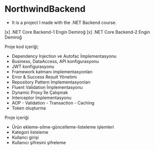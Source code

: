 # NorthwindBackend


- It is a project I made with the .NET Backend course.

 [x] .NET Core Backend-1 Engin Demiroğ
 [x] .NET Core Backend-2 Engin Demiroğ

Proje kod içeriği; 

 - Dependency Injection ve Autofac İmplementasyonu
 - Business, DataAccess, API konfigurasyonu
 - JWT konfigurasyonu
 - Framework katmanı implementasyonları
 - Error & Success Result Yönetimi
 - Repository Pattern İmplementasyonları
 - Fluent Validation İmplementasyonu
 - Dynamic Proxy İle Çalışmak
 - Interceptor İmplementasyonu
 - AOP - Validation - Transaction - Caching
 - Token oluşturma
 
 Proje içeriği

 - Ürün ekleme-silme-güncelleme-listeleme işlemleri
 - Kategori listeleme
 - Kullancı girişi
 - Kullanıcı şifresini şifreleme

